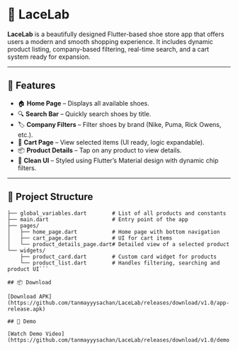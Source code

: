 # 👟 LaceLab

**LaceLab** is a beautifully designed Flutter-based shoe store app that offers users a modern and smooth shopping experience. It includes dynamic product listing, company-based filtering, real-time search, and a cart system ready for expansion.

---

## 📱 Features

- 🏠 **Home Page** – Displays all available shoes.
- 🔍 **Search Bar** – Quickly search shoes by title.
- 🏷️ **Company Filters** – Filter shoes by brand (Nike, Puma, Rick Owens, etc.).
- 🛒 **Cart Page** – View selected items (UI ready, logic expandable).
- 📦 **Product Details** – Tap on any product to view details.
- 🎨 **Clean UI** – Styled using Flutter’s Material design with dynamic chip filters.

---

## 🧱 Project Structure

```lib/
├── global_variables.dart        # List of all products and constants
├── main.dart                    # Entry point of the app
├── pages/
│   ├── home_page.dart           # Home page with bottom navigation
│   ├── cart_page.dart           # UI for cart items
│   └── product_details_page.dart# Detailed view of a selected product
└── widgets/
    ├── product_card.dart        # Custom card widget for products
    └── product_list.dart        # Handles filtering, searching and product UI```

## 📦 Download

[Download APK](https://github.com/tanmayyysachan/LaceLab/releases/download/v1.0/app-release.apk)

## 👥 Demo

[Watch Demo Video](https://github.com/tanmayyysachan/LaceLab/releases/download/v1.0/demo.mp4)
